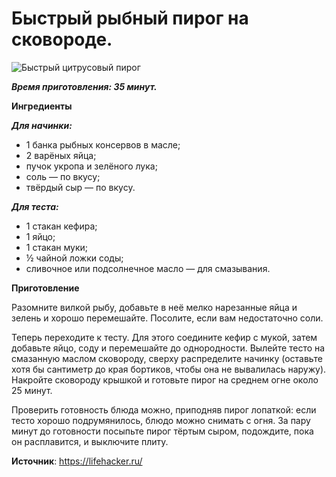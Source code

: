 # Быстрый рыбный пирог на сковороде.

![Быстрый цитрусовый пирог](/images/Kulinar/Vipechka/bis_pir_004.jpg 'Быстрый цитрусовый пирог')

_**Время приготовления: 35 минут.**_

**Ингредиенты**

_**Для начинки:**_

- 1 банка рыбных консервов в масле;
- 2 варёных яйца;
- пучок укропа и зелёного лука;
- соль — по вкусу;
- твёрдый сыр — по вкусу.

_**Для теста:**_

- 1 стакан кефира;
- 1 яйцо;
- 1 стакан муки;
- ½ чайной ложки соды;
- сливочное или подсолнечное масло — для смазывания.

**Приготовление**

Разомните вилкой рыбу, добавьте в неё мелко нарезанные яйца и зелень и хорошо перемешайте. Посолите, если вам недостаточно соли.

Теперь переходите к тесту. Для этого соедините кефир с мукой, затем добавьте яйцо, соду и перемешайте до однородности. Вылейте тесто на смазанную маслом сковороду, сверху распределите начинку (оставьте хотя бы сантиметр до края бортиков, чтобы она не вывалилась наружу). Накройте сковороду крышкой и готовьте пирог на среднем огне около 25 минут.

Проверить готовность блюда можно, приподняв пирог лопаткой: если тесто хорошо подрумянилось, блюдо можно снимать с огня. За пару минут до готовности посыпьте пирог тёртым сыром, подождите, пока он расплавится, и выключите плиту.

**Источник**: https://lifehacker.ru/
